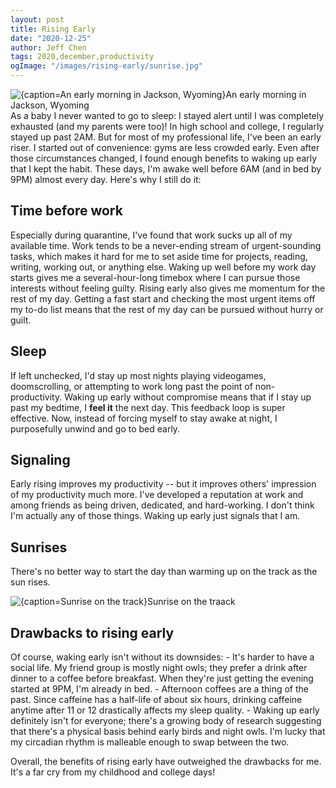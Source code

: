 ```yaml
---
layout: post
title: Rising Early
date: "2020-12-25"
author: Jeff Chen
tags: 2020,december,productivity
ogImage: "/images/rising-early/sunrise.jpg"
---
```


![{caption=An early morning in Jackson, Wyoming}An early morning in Jackson, Wyoming](/images/rising-early/hero.jpg)
As a baby I never wanted to go to sleep: I stayed alert until I was completely exhausted (and my parents were too)! In high school and college, I regularly stayed up past 2AM. But for most of my professional life, I've been an early riser. I started out of convenience: gyms are less crowded early. Even after those circumstances changed, I found enough benefits to waking up early that I kept the habit. These days, I'm awake well before 6AM (and in bed by 9PM) almost every day. Here's why I still do it:

<!-- excerpt -->

## Time before work

Especially during quarantine, I've found that work sucks up all of my available time. Work tends to be a never-ending stream of urgent-sounding tasks, which makes it hard for me to set aside time for projects, reading, writing, working out, or anything else. Waking up well before my work day starts gives me a several-hour-long timebox where I can pursue those interests without feeling guilty.
Rising early also gives me momentum for the rest of my day. Getting a fast start and checking the most urgent items off my to-do list means that the rest of my day can be pursued without hurry or guilt.

## Sleep

If left unchecked, I'd stay up most nights playing videogames, doomscrolling, or attempting to work long past the point of non-productivity. Waking up early without compromise means that if I stay up past my bedtime, I **feel it** the next day. This feedback loop is super effective. Now, instead of forcing myself to stay awake at night, I purposefully unwind and go to bed early.

## Signaling

Early rising improves my productivity -- but it improves others' impression of my productivity much more. I've developed a reputation at work and among friends as being driven, dedicated, and hard-working. I don't think I'm actually any of those things. Waking up early just signals that I am.

## Sunrises

There's no better way to start the day than warming up on the track as the sun rises.

![{caption=Sunrise on the track}Sunrise on the traack](/images/rising-early/sunrise.jpg)

## Drawbacks to rising early

Of course, waking early isn't without its downsides: - It's harder to have a social life. My friend group is mostly night owls; they prefer a drink after dinner to a coffee before breakfast. When they're just getting the evening started at 9PM, I'm already in bed. - Afternoon coffees are a thing of the past. Since caffeine has a half-life of about six hours, drinking caffeine anytime after 11 or 12 drastically affects my sleep quality. - Waking up early definitely isn't for everyone; there's a growing body of research suggesting that there's a physical basis behind early birds and night owls. I'm lucky that my circadian rhythm is malleable enough to swap between the two.

Overall, the benefits of rising early have outweighed the drawbacks for me. It's a far cry from my childhood and college days!
